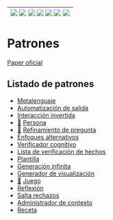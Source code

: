 <div align=right>

|[![](https://img.shields.io/badge/-Inicio-FFF?style=flat&logo=Emlakjet&logoColor=black)](/README.md) [![](https://img.shields.io/badge/-Introducción-FFF?style=flat)](/documentos/intro.md) [![](https://img.shields.io/badge/-Panorámica-FFF?style=flat)](/documentos/panorámica.md) [![](https://img.shields.io/badge/-Prompts-FFF?style=flat)](/documentos/prompts/README.md) [![](https://img.shields.io/badge/-Ingeniería_de_prompts-FFF?style=flat)](/documentos/ingenieriaDePrompts/README.md) [![](https://img.shields.io/badge/-Patrones-FFF?style=flat)](/documentos/ingenieriaDePrompts/patrones/README.md) [![](https://img.shields.io/badge/-Casos_de_uso-FFF?style=flat)](/documentos/casosDeUso/README.md)|
|-|

</div>

# Patrones
<!-- TODO: #16 Enriquecer y conectar  -->

[Paper oficial](https://arxiv.org/pdf/2302.11382.pdf)

## Listado de patrones

- [Metalenguaje](metalenguaje.md)
- [Automatización de salida](automatizacionSalida.md)
- [Interacción invertida](interaccionInvertida.md)
- [💬](https://chat.openai.com/share/08e8335b-375d-46d3-bb2c-685cc2614fb3) [Persona](persona.md)
- [💬](https://chat.openai.com/share/1b68594e-ec33-4b76-a49e-cfadbad74243) [Refinamiento de pregunta](refinamientoPreguntas.md)
- [Enfoques alternativos](enfoquesAlternativos.md)
- [Verificador cognitivo](verificadorCognitivo.md)
- [Lista de verificación de hechos](listaVerificacionHechos.md)
- [Plantilla](plantilla.md)
- [Generación infinita](generacionInfinita.md)
- [Generador de visualización](generadorDeVisualizacion.md)
- [💬](https://chat.openai.com/share/22b54976-a727-4ef3-88fe-41d0697345b3) [Juego](juego.md)
- [Reflexión](reflexion.md)
- [Salta rechazos](saltaRechazos.md)
- [Administrador de contexto](administradorContexto.md)
- [Receta](receta.md)
